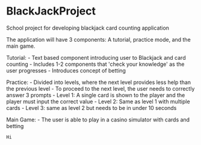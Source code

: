# BlackJackProject
School project for developing blackjack card counting application

The application will have 3 components: A tutorial, practice mode, and the main game.

Tutorial:
	- Text based component introducing user to Blackjack and card counting
	- Includes 1-2 components that 'check your knowledge' as the user progresses
	- Introduces concept of betting
	
Practice: 
	- Divided into levels, where the next level provides less help than the previous level
	- To proceed to the next level, the user needs to correctly answer 3 prompts
	- Level 1:  A single card is shown to the player and the player must input the correct value
	- Level 2: Same as level 1 with multiple cards
	- Level 3: same as level 2 but needs to be in under 10 seconds

Main Game:
	- The user is able to play in a casino simulator with cards and betting
	
	Hi